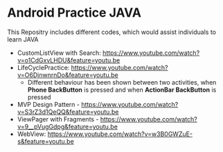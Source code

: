 # Android Practice JAVA

This Repositry includes different codes, which would assist individuals to learn JAVA

- CustomListView with Search: https://www.youtube.com/watch?v=o1CdGxvLHDU&feature=youtu.be
- LifeCyclePractice: https://www.youtube.com/watch?v=O6DjnwnrnDo&feature=youtu.be
    * Different behaviour has been shown between two activities, when **Phone BackButton** is pressed and when **ActionBar BackButton** is pressed
- MVP Design Pattern - https://www.youtube.com/watch?v=S3rZ3d1QeQQ&feature=youtu.be
- ViewPager with Fragments - https://www.youtube.com/watch?v=9__pVugGdpg&feature=youtu.be
- WebView: https://www.youtube.com/watch?v=w3B0GWZuE-s&feature=youtu.be
